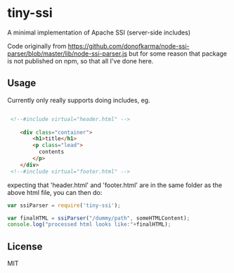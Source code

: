# tiny-ssi

A minimal implementation of Apache SSI (server-side includes)

Code originally from https://github.com/donofkarma/node-ssi-parser/blob/master/lib/node-ssi-parser.js
but for some reason that package is not published on npm, so that all I've done here.


## Usage

Currently only really supports doing includes, eg. 

```html

 <!--#include virtual="header.html" -->
 
    <div class="container">
        <h1>title</h1>
        <p class="lead">
          contents
        </p>
    </div>
 <!--#include virtual="footer.html" -->

```

expecting that 'header.html' and 'footer.html' are in the same folder as the above html file,
you can then do:

```javascript
var ssiParser = require('tiny-ssi');

var finalHTML = ssiParser("/dummy/path", someHTMLContent); 
console.log("processed html looks like:"+finalHTML);
```

## License

MIT


